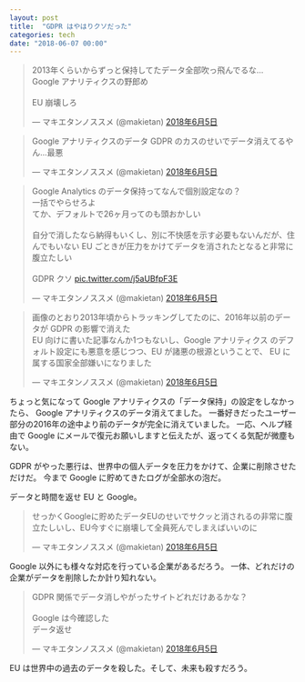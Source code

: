 ```yaml
---
layout: post
title:  "GDPR はやはりクソだった"
categories: tech
date: "2018-06-07 00:00"
---
```


<blockquote class="twitter-tweet  tw-align-center" data-lang="ja"><p lang="ja" dir="ltr">2013年くらいからずっと保持してたデータ全部吹っ飛んでるな…<br>Google アナリティクスの野郎め<br><br>EU 崩壊しろ</p>&mdash; マキエタンノススメ (@makietan) <a href="https://twitter.com/makietan/status/1003878584270839808?ref_src=twsrc%5Etfw">2018年6月5日</a></blockquote>
<script async src="https://platform.twitter.com/widgets.js" charset="utf-8"></script>

<blockquote class="twitter-tweet  tw-align-center" data-lang="ja"><p lang="ja" dir="ltr">Google アナリティクスのデータ GDPR のカスのせいでデータ消えてるやん...最悪</p>&mdash; マキエタンノススメ (@makietan) <a href="https://twitter.com/makietan/status/1003874443104432129?ref_src=twsrc%5Etfw">2018年6月5日</a></blockquote>
<script async src="https://platform.twitter.com/widgets.js" charset="utf-8"></script>

<blockquote class="twitter-tweet  tw-align-center" data-lang="ja"><p lang="ja" dir="ltr">Google Analytics のデータ保持ってなんで個別設定なの？<br>一括でやらせろよ<br>てか、デフォルトで26ヶ月ってのも頭おかしい<br><br>自分で消したなら納得もいくし、別に不快感を示す必要もないんだが、住んでもいない EU ごときが圧力をかけてデータを消されたとなると非常に腹立たしい<br><br>GDPR クソ <a href="https://t.co/j5aUBfpF3E">pic.twitter.com/j5aUBfpF3E</a></p>&mdash; マキエタンノススメ (@makietan) <a href="https://twitter.com/makietan/status/1003889209789243392?ref_src=twsrc%5Etfw">2018年6月5日</a></blockquote>
<script async src="https://platform.twitter.com/widgets.js" charset="utf-8"></script>

<blockquote class="twitter-tweet  tw-align-center" data-lang="ja"><p lang="ja" dir="ltr">画像のとおり2013年頃からトラッキングしてたのに、2016年以前のデータが GDPR の影響で消えた<br>EU 向けに書いた記事なんか1つもないし、Google アナリティクス のデフォルト設定にも悪意を感じつつ、EU が諸悪の根源ということで、 EU に属する国家全部嫌いになりました</p>&mdash; マキエタンノススメ (@makietan) <a href="https://twitter.com/makietan/status/1003890072737861633?ref_src=twsrc%5Etfw">2018年6月5日</a></blockquote>
<script async src="https://platform.twitter.com/widgets.js" charset="utf-8"></script>

ちょっと気になって Google アナリティクスの「データ保持」の設定をしなかったら、
Google アナリティクスのデータ消えてました。
一番好きだったユーザー部分の2016年の途中より前のデータが完全に消えていました。
一応、ヘルプ経由で Google にメールで復元お願いしますと伝えたが、返ってくる気配が微塵もない。

GDPR がやった悪行は、世界中の個人データを圧力をかけて、企業に削除させただけだ。
今まで Google に貯めてきたログが全部水の泡だ。

データと時間を返せ EU と Google。

<blockquote class="twitter-tweet  tw-align-center" data-lang="ja"><p lang="ja" dir="ltr">せっかくGoogleに貯めたデータEUのせいでサクッと消されるの非常に腹立たしいし、EU今すぐに崩壊して全員死んでしまえばいいのに</p>&mdash; マキエタンノススメ (@makietan) <a href="https://twitter.com/makietan/status/1003882851169792000?ref_src=twsrc%5Etfw">2018年6月5日</a></blockquote>
<script async src="https://platform.twitter.com/widgets.js" charset="utf-8"></script>

Google 以外にも様々な対応を行っている企業があるだろう。
一体、どれだけの企業がデータを削除したか計り知れない。

<blockquote class="twitter-tweet  tw-align-center" data-lang="ja"><p lang="ja" dir="ltr">GDPR 関係でデータ消しやがったサイトどれだけあるかな？<br><br>Google は今確認した<br>データ返せ</p>&mdash; マキエタンノススメ (@makietan) <a href="https://twitter.com/makietan/status/1003875289384882177?ref_src=twsrc%5Etfw">2018年6月5日</a></blockquote>
<script async src="https://platform.twitter.com/widgets.js" charset="utf-8"></script>

EU は世界中の過去のデータを殺した。そして、未来も殺すだろう。
